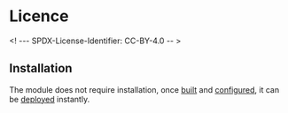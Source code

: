 # Licence

<! --- SPDX-License-Identifier: CC-BY-4.0  -- >

## Installation

The module does not require installation, once [built](BUILDING.md) and [configured](configuration.md), it can be [deployed](DEPLOYMENT.md) instantly.
